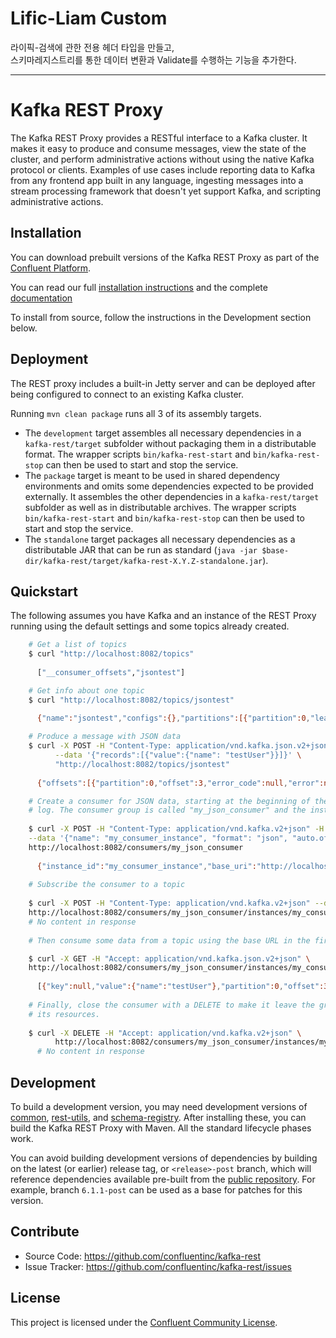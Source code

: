 Lific-Liam Custom
================
라이픽-검색에 관한 전용 헤더 타입을 만들고,  
스키마레지스트리를 통한 데이터 변환과 Validate를 수행하는 기능을 추가한다.  





---

Kafka REST Proxy
================

The Kafka REST Proxy provides a RESTful interface to a Kafka cluster. It makes
it easy to produce and consume messages, view the state of the cluster, and
perform administrative actions without using the native Kafka protocol or
clients. Examples of use cases include reporting data to Kafka from any
frontend app built in any language, ingesting messages into a stream processing
framework that doesn't yet support Kafka, and scripting administrative actions.

Installation
------------

You can download prebuilt versions of the Kafka REST Proxy as part of the
[Confluent Platform](http://confluent.io/downloads/). 

You can read our full [installation instructions](http://docs.confluent.io/current/installation.html#installation) and the complete  [documentation](http://docs.confluent.io/current/kafka-rest/docs/)


To install from source, follow the instructions in the Development section below.

Deployment
----------

The REST proxy includes a built-in Jetty server and can be deployed after
being configured to connect to an existing Kafka cluster.

Running ``mvn clean package`` runs all 3 of its assembly targets.
- The ``development`` target assembles all necessary dependencies in a ``kafka-rest/target``
  subfolder without packaging them in a distributable format. The wrapper scripts
  ``bin/kafka-rest-start`` and ``bin/kafka-rest-stop`` can then be used to start and stop the
  service.
- The ``package`` target is meant to be used in shared dependency environments and omits some
  dependencies expected to be provided externally. It assembles the other dependencies in a
  ``kafka-rest/target`` subfolder as well as in distributable archives. The wrapper scripts
  ``bin/kafka-rest-start`` and ``bin/kafka-rest-stop`` can then be used to start and stop the
  service.
- The ``standalone`` target packages all necessary dependencies as a distributable JAR that can
  be run as standard (``java -jar $base-dir/kafka-rest/target/kafka-rest-X.Y.Z-standalone.jar``).

Quickstart
----------

The following assumes you have Kafka  and an instance of
the REST Proxy running using the default settings and some topics already created.

```bash
    # Get a list of topics
    $ curl "http://localhost:8082/topics"
      
      ["__consumer_offsets","jsontest"]

    # Get info about one topic
    $ curl "http://localhost:8082/topics/jsontest"
    
      {"name":"jsontest","configs":{},"partitions":[{"partition":0,"leader":0,"replicas":[{"broker":0,"leader":true,"in_sync":true}]}]}

    # Produce a message with JSON data
    $ curl -X POST -H "Content-Type: application/vnd.kafka.json.v2+json" \
          --data '{"records":[{"value":{"name": "testUser"}}]}' \
          "http://localhost:8082/topics/jsontest"
          
      {"offsets":[{"partition":0,"offset":3,"error_code":null,"error":null}],"key_schema_id":null,"value_schema_id":null}

    # Create a consumer for JSON data, starting at the beginning of the topic's
    # log. The consumer group is called "my_json_consumer" and the instance is "my_consumer_instance".
    
    $ curl -X POST -H "Content-Type: application/vnd.kafka.v2+json" -H "Accept: application/vnd.kafka.v2+json" \
    --data '{"name": "my_consumer_instance", "format": "json", "auto.offset.reset": "earliest"}' \
    http://localhost:8082/consumers/my_json_consumer
          
      {"instance_id":"my_consumer_instance","base_uri":"http://localhost:8082/consumers/my_json_consumer/instances/my_consumer_instance"}
      
    # Subscribe the consumer to a topic
    
    $ curl -X POST -H "Content-Type: application/vnd.kafka.v2+json" --data '{"topics":["jsontest"]}' \
    http://localhost:8082/consumers/my_json_consumer/instances/my_consumer_instance/subscription
    # No content in response
      
    # Then consume some data from a topic using the base URL in the first response.

    $ curl -X GET -H "Accept: application/vnd.kafka.json.v2+json" \
    http://localhost:8082/consumers/my_json_consumer/instances/my_consumer_instance/records
      
      [{"key":null,"value":{"name":"testUser"},"partition":0,"offset":3,"topic":"jsontest"}]
   
    # Finally, close the consumer with a DELETE to make it leave the group and clean up
    # its resources.  
    
    $ curl -X DELETE -H "Accept: application/vnd.kafka.v2+json" \
          http://localhost:8082/consumers/my_json_consumer/instances/my_consumer_instance
      # No content in response
```

Development
-----------

To build a development version, you may need development versions of
[common](https://github.com/confluentinc/common),
[rest-utils](https://github.com/confluentinc/rest-utils), and
[schema-registry](https://github.com/confluentinc/schema-registry).  After
installing these, you can build the Kafka REST Proxy
with Maven. All the standard lifecycle phases work.

You can avoid building development versions of dependencies
by building on the latest (or earlier) release tag, or `<release>-post` branch,
which will reference dependencies available pre-built from the
[public repository](http://packages.confluent.io/maven/).  For example, branch
`6.1.1-post` can be used as a base for patches for this version.

Contribute
----------

- Source Code: https://github.com/confluentinc/kafka-rest
- Issue Tracker: https://github.com/confluentinc/kafka-rest/issues

License
-------

This project is licensed under the [Confluent Community License](LICENSE).

